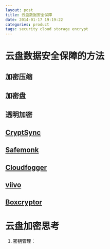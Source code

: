 ```yaml
---
layout: post
title: 云盘数据安全保障
date: 2014-01-17 19:19:22
categories: product
tags: security cloud storage encrypt
---
```


# 云盘数据安全保障的方法

## 加密压缩

## 加密盘

## 透明加密

## [CryptSync](http://stefanstools.sourceforge.net/CryptSync.html)

## [Safemonk](https://www.safemonk.com/)

## [Cloudfogger](http://www.cloudfogger.com/)


## [viivo](http://www.viivo.com/)
## [Boxcryptor](https://www.boxcryptor.com/)

# 云盘加密思考

1. 密钥管理：